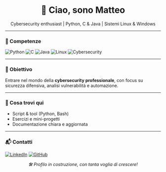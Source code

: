 <h1 align="center">👋 Ciao, sono Matteo</h1>
<p align="center">Cybersecurity enthusiast | Python, C & Java | Sistemi Linux & Windows</p>

---

### 🧠 Competenze
![Python](https://img.shields.io/badge/Python-3.x-blue?logo=python)
![C](https://img.shields.io/badge/C-Programming-blue?logo=c)
![Java](https://img.shields.io/badge/Java-InCorso-orange?logo=java)
![Linux](https://img.shields.io/badge/Linux-Terminal-informational?logo=linux)
![Cybersecurity](https://img.shields.io/badge/Cybersecurity-Active-green?logo=protonvpn)

---

### 🎯 Obiettivo
Entrare nel mondo della **cybersecurity professionale**, con focus su sicurezza difensiva, analisi vulnerabilità e automazione.

---

### 📁 Cosa trovi qui
- Script & tool (Python, Bash)  
- Esercizi e mini-progetti  
- Documentazione chiara e aggiornata  

---

### 📬 Contatti
[![LinkedIn](https://img.shields.io/badge/LinkedIn-Matteo_Profili-blue?logo=linkedin)](https://www.linkedin.com/in/matteo-profili-482a5a363/) 
[![GitHub](https://img.shields.io/badge/GitHub-@GufoVigile-181717?logo=github)](https://github.com/GufoVigile)

<p align="center"><em>🛠 Profilo in costruzione, con tanta voglia di crescere!</em></p>

